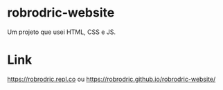 # robrodric-website
Um projeto que usei HTML, CSS e JS.

# Link
https://robrodric.repl.co ou https://robrodric.github.io/robrodric-website/
